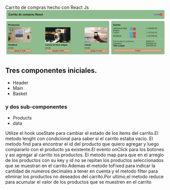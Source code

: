 Carrito de compras hecho con React Js
![](Screenshots/Screenshot_1.jpg)
<h2>Tres componentes iniciales.</h2>
<ul>
  <li>Header</li>
  <li>Main</li>
  <li>Basket</li>
</ul>
<h3>y dos sub-componentes </h3>
<ul>
  <li>Products</li>
  <li>data</li>
</ul>

<p>Utilize el hook useState para cambiar el estado de los items del carrito.El metodo lenght con condicional para saber si el carrito estaba vacio.
  El metodo find para encontrar el id del producto que quiero agregar y luego compararlo con el producto ya existente.El evento onClick para los botones y asi
  agregar al  carrito los productos. El metodo map para que en el arreglo de los productos con su key y id  no se repitan los productos seleccionados que se muestran en el carrito.Ademas el metodo toFixed para indicar la cantidad de numeros decimales a tener en cuenta y el metodo filter para eliminar los productos no deseados del carrito.Por ultimo,el metodo reduce para acumular el valor de los productos que se muestren en el carrito</p>
  


